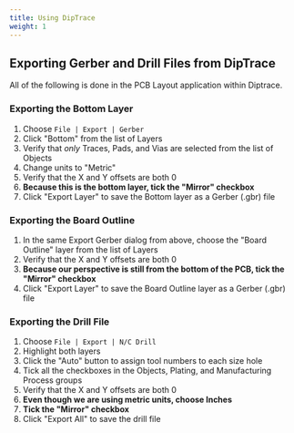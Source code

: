 ```yaml
---
title: Using DipTrace
weight: 1
---
```


## Exporting Gerber and Drill Files from DipTrace

All of the following is done in the PCB Layout application within Diptrace.

### Exporting the Bottom Layer

1. Choose `File | Export | Gerber`
2. Click "Bottom" from the list of Layers
3. Verify that *only* Traces, Pads, and Vias are selected from the list of Objects
4. Change units to "Metric"
5. Verify that the X and Y offsets are both 0
6. **Because this is the bottom layer, tick the "Mirror" checkbox**
7. Click "Export Layer" to save the Bottom layer as a Gerber (.gbr) file

### Exporting the Board Outline

1. In the same Export Gerber dialog from above, choose the "Board Outline" layer from the list of Layers
2. Verify that the X and Y offsets are both 0
3. **Because our perspective is still from the bottom of the PCB, tick the "Mirror" checkbox**
4. Click "Export Layer" to save the Board Outline layer as a Gerber (.gbr) file

### Exporting the Drill File

1. Choose `File | Export | N/C Drill`
2. Highlight both layers
3. Click the "Auto" button to assign tool numbers to each size hole
4. Tick all the checkboxes in the Objects, Plating, and Manufacturing Process groups
5. Verify that the X and Y offsets are both 0
6. **Even though we are using metric units, choose Inches**
7. **Tick the "Mirror" checkbox**
8. Click "Export All" to save the drill file
